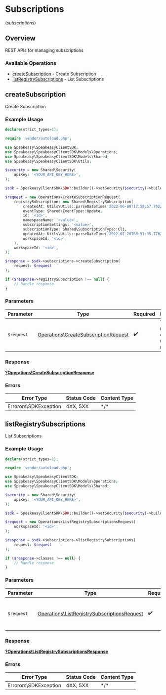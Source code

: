 # Subscriptions
(*subscriptions*)

## Overview

REST APIs for managing subscriptions

### Available Operations

* [createSubscription](#createsubscription) - Create Subscription
* [listRegistrySubscriptions](#listregistrysubscriptions) - List Subscriptions

## createSubscription

Create Subscription

### Example Usage

```php
declare(strict_types=1);

require 'vendor/autoload.php';

use Speakeasy\SpeakeasyClientSDK;
use Speakeasy\SpeakeasyClientSDK\Models\Operations;
use Speakeasy\SpeakeasyClientSDK\Models\Shared;
use Speakeasy\SpeakeasyClientSDK\Utils;

$security = new Shared\Security(
    apiKey: '<YOUR_API_KEY_HERE>',
);

$sdk = SpeakeasyClientSDK\SDK::builder()->setSecurity($security)->build();

$request = new Operations\CreateSubscriptionRequest(
    registrySubscription: new Shared\RegistrySubscription(
        createdAt: Utils\Utils::parseDateTime('2022-06-08T17:58:57.702Z'),
        eventType: Shared\EventType::Update,
        id: '<id>',
        namespaceName: '<value>',
        subscriptionSettings: '<value>',
        subscriptionType: Shared\SubscriptionType::Cli,
        updatedAt: Utils\Utils::parseDateTime('2022-07-20T08:51:35.776Z'),
        workspaceId: '<id>',
    ),
    workspaceId: '<id>',
);

$response = $sdk->subscriptions->createSubscription(
    request: $request
);

if ($response->registrySubscription !== null) {
    // handle response
}
```

### Parameters

| Parameter                                                                                    | Type                                                                                         | Required                                                                                     | Description                                                                                  |
| -------------------------------------------------------------------------------------------- | -------------------------------------------------------------------------------------------- | -------------------------------------------------------------------------------------------- | -------------------------------------------------------------------------------------------- |
| `$request`                                                                                   | [Operations\CreateSubscriptionRequest](../../Models/Operations/CreateSubscriptionRequest.md) | :heavy_check_mark:                                                                           | The request object to use for the request.                                                   |

### Response

**[?Operations\CreateSubscriptionResponse](../../Models/Operations/CreateSubscriptionResponse.md)**

### Errors

| Error Type            | Status Code           | Content Type          |
| --------------------- | --------------------- | --------------------- |
| Errorors\SDKException | 4XX, 5XX              | \*/\*                 |

## listRegistrySubscriptions

List Subscriptions

### Example Usage

```php
declare(strict_types=1);

require 'vendor/autoload.php';

use Speakeasy\SpeakeasyClientSDK;
use Speakeasy\SpeakeasyClientSDK\Models\Operations;
use Speakeasy\SpeakeasyClientSDK\Models\Shared;

$security = new Shared\Security(
    apiKey: '<YOUR_API_KEY_HERE>',
);

$sdk = SpeakeasyClientSDK\SDK::builder()->setSecurity($security)->build();

$request = new Operations\ListRegistrySubscriptionsRequest(
    workspaceId: '<id>',
);

$response = $sdk->subscriptions->listRegistrySubscriptions(
    request: $request
);

if ($response->classes !== null) {
    // handle response
}
```

### Parameters

| Parameter                                                                                                  | Type                                                                                                       | Required                                                                                                   | Description                                                                                                |
| ---------------------------------------------------------------------------------------------------------- | ---------------------------------------------------------------------------------------------------------- | ---------------------------------------------------------------------------------------------------------- | ---------------------------------------------------------------------------------------------------------- |
| `$request`                                                                                                 | [Operations\ListRegistrySubscriptionsRequest](../../Models/Operations/ListRegistrySubscriptionsRequest.md) | :heavy_check_mark:                                                                                         | The request object to use for the request.                                                                 |

### Response

**[?Operations\ListRegistrySubscriptionsResponse](../../Models/Operations/ListRegistrySubscriptionsResponse.md)**

### Errors

| Error Type            | Status Code           | Content Type          |
| --------------------- | --------------------- | --------------------- |
| Errorors\SDKException | 4XX, 5XX              | \*/\*                 |